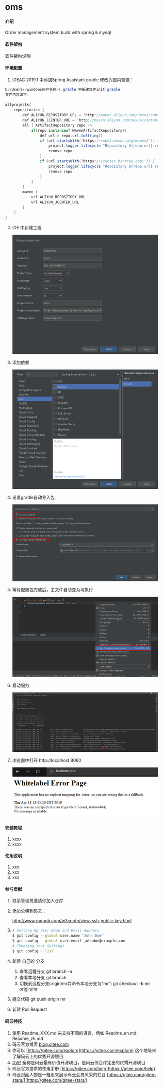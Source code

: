# oms

#### 介绍
Order management system
build with spring & mysql

#### 软件架构
软件架构说明


#### 环境配置
1. IDEAC 2019.1 中添加Spring Assistant
    gradle 修改为国内镜像：

  ```java
  C:\Users\<windows用户名称>\.gradle 中新建文件init.gradle
  文件内容如下:
  
  allprojects{
      repositories {
          def ALIYUN_REPOSITORY_URL = 'http://maven.aliyun.com/nexus/content/groups/public'
          def ALIYUN_JCENTER_URL = 'http://maven.aliyun.com/nexus/content/repositories/jcenter'
          all { ArtifactRepository repo ->
              if(repo instanceof MavenArtifactRepository){
                  def url = repo.url.toString()
                  if (url.startsWith('https://repo1.maven.org/maven2')) {
                      project.logger.lifecycle "Repository ${repo.url} replaced by $ALIYUN_REPOSITORY_URL."
                      remove repo
                  }
                  if (url.startsWith('https://jcenter.bintray.com/')) {
                      project.logger.lifecycle "Repository ${repo.url} replaced by $ALIYUN_JCENTER_URL."
                      remove repo
                  }
              }
          }
          maven {
              url ALIYUN_REPOSITORY_URL
              url ALIYUN_JCENTER_URL
          }
      }
  }
  ```


2. IDE 中新建工程

   ![Snipaste_2019-04-18_11-23-01](assets/Snipaste_2019-04-18_11-23-01.png)

3. 添加依赖

   ![Snipaste_2019-04-18_11-23-19](assets/Snipaste_2019-04-18_11-23-19.png)

4. 设置gradle自动导入包

   ![Snipaste_2019-04-18_11-24-09](assets/Snipaste_2019-04-18_11-24-09.png)

5. 等待配置包完成后，主文件自动变为可执行

   ![Snipaste_2019-04-18_11-39-26](assets/Snipaste_2019-04-18_11-39-26.png)

6. 启动服务

   ![Snipaste_2019-04-18_11-39-54](assets/Snipaste_2019-04-18_11-39-54.png)

7. 浏览器中打开 http://localhost:8080

   ![1555566478497](assets/1555566478497.png)

#### 安装教程

1. xxxx
2. xxxx

#### 使用说明

1. xxx
2. xxx
3. xxx

#### 参与贡献

1. 联系管理员邀请你加入仓库

2. 添加公钥到码云：

   http://www.runoob.com/w3cnote/view-ssh-public-key.html

3. ```bash
   # Setting Up User Name and Email Address
   $ git config --global user.name "John Doe"
   $ git config --global user.email johndoe@example.com
   # Checking Your Settings
   $ git config --list
   ```

4. 新建 自己的 分支

   1. 查看远程分支 git branch -a
   2. 查看本地分支 git branch
   3. 切换到远程分支origin/mr并命令本地分支为"mr": git checkout -b mr origin/mr

5. 提交代码 git push origin mr

6. 新建 Pull Request


#### 码云特技

1. 使用 Readme\_XXX.md 来支持不同的语言，例如 Readme\_en.md, Readme\_zh.md
2. 码云官方博客 [blog.gitee.com](https://blog.gitee.com)
3. 你可以 [https://gitee.com/explore](https://gitee.com/explore) 这个地址来了解码云上的优秀开源项目
4. [GVP](https://gitee.com/gvp) 全称是码云最有价值开源项目，是码云综合评定出的优秀开源项目
5. 码云官方提供的使用手册 [https://gitee.com/help](https://gitee.com/help)
6. 码云封面人物是一档用来展示码云会员风采的栏目 [https://gitee.com/gitee-stars/](https://gitee.com/gitee-stars/)